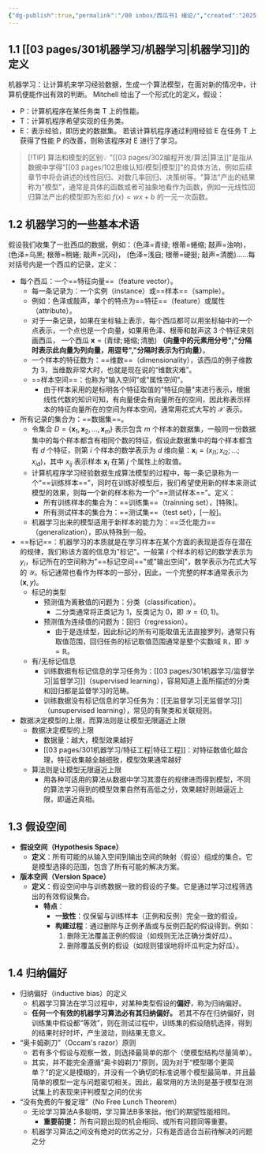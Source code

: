 ```yaml
---
{"dg-publish":true,"permalink":"/00 inbox/西瓜书1 绪论/","created":"2025-03-12T18:28:37.873+08:00","updated":"2025-03-12T22:10:04.002+08:00"}
---
```


## **1.1 [[03 pages/301机器学习/机器学习\|机器学习]]的定义**
机器学习：让计算机来学习经验数据，生成一个算法模型，在面对新的情况中，计算机便能作出有效的判断。
Mitchell 给出了一个形式化的定义，假设：
 - P：计算机程序在某任务类 T 上的性能。
 - T：计算机程序希望实现的任务类。
 - E：表示经验，即历史的数据集。
若该计算机程序通过利用经验 E 在任务 T 上获得了性能 P 的改善，则称该程序对 E 进行了学习。

> [!TIP] 算法和模型的区别💡
> "[[03 pages/302编程开发/算法\|算法]]"是指从数据中学得"[[03 pages/102思维认知/模型\|模型]]"的具体方法，例如后续章节中将会讲述的线性回归、对数几率回归、决策树等。"算法"产出的结果称为"模型"，通常是具体的函数或者可抽象地看作为函数，例如一元线性回归算法产出的模型即为形如 $f(x)=wx+b$ 的一元一次函数。 

## **1.2 机器学习的一些基本术语**
假设我们收集了一批西瓜的数据，例如：（色泽=青绿; 根蒂=蜷缩; 敲声=浊响)， (色泽=乌黑; 根蒂=稍蜷; 敲声=沉闷)， (色泽=浅自; 根蒂=硬挺; 敲声=清脆)……每对括号内是一个西瓜的记录，定义：	 
- 每个西瓜：一个==特征向量==（feature vector）。
	- 每一条记录为：一个实例（instance）或==样本==（sample）。
	- 例如：色泽或敲声，单个的特点为==特征==（feature）或属性（attribute）。
	- 对于一条记录，如果在坐标轴上表示，每个西瓜都可以用坐标轴中的一个点表示，一个点也是一个向量，如果用色泽、根蒂和敲声这 3 个特征来刻画西瓜， 一个西瓜 $\boldsymbol{x}=(\text{青绿};\text{蜷缩};\text{清脆})$ **（向量中的元素用分号";"分隔时表示此向量为列向量，用逗号","分隔时表示为行向量）**。
	- 一个样本的特征数为：==维数==（dimensionality），该西瓜的例子维数为 3，当维数非常大时，也就是现在说的“维数灾难”。
	- ==样本空间==：也称为"输入空间"或"属性空间"。
		- 由于样本采用的是标明各个特征取值的"特征向量"来进行表示，根据线性代数的知识可知，有向量便会有向量所在的空间，因此称表示样本的特征向量所在的空间为样本空间，通常用花式大写的 $\mathcal{X}$ 表示。
- 所有记录的集合为：==数据集==。
	- 令集合 $D=\{\boldsymbol{x}_{1},\boldsymbol{x}_{2},...,\boldsymbol{x}_{m}\}$ 表示包含 $m$ 个样本的数据集，一般同一份数据集中的每个样本都含有相同个数的特征，假设此数据集中的每个样本都含有 $d$ 个特征，则第 $i$ 个样本的数学表示为 $d$ 维向量：$\boldsymbol{x}_{i}=(x_{i1};x_{i2};...;x_{id})$，其中 $x_{ij}$ 表示样本 $\boldsymbol{x}_{i}$ 在第 $j$ 个属性上的取值。
	- 计算机程序学习经验数据生成算法模型的过程中，每一条记录称为一个“==训练样本==”，同时在训练好模型后，我们希望使用新的样本来测试模型的效果，则每一个新的样本称为一个“==测试样本==”。定义：	
		- 所有训练样本的集合为：==训练集==（trainning set），[特殊]。
		- 所有测试样本的集合为：==测试集==（test set），[一般]。  
	- 机器学习出来的模型适用于新样本的能力为：==泛化能力==（generalization），即从特殊到一般。
- ==标记==：机器学习的本质就是在学习样本在某个方面的表现是否存在潜在的规律，我们称该方面的信息为"标记"。一般第 $i$ 个样本的标记的数学表示为 $y_i$，标记所在的空间称为"==标记空间=="或"输出空间"，数学表示为花式大写的 $\mathcal{Y}$。标记通常也看作为样本的一部分，因此，一个完整的样本通常表示为 $(\boldsymbol{x}, y)$。
	- 标记的类型
		- 预测值为离散值的问题为：分类（classification）。
			- 二分类通常将正类记为 $1$，反类记为 $0$，即 $\mathcal{Y}=\{0,1\}$。
		- 预测值为连续值的问题为：回归（regression）。
			- 由于是连续型，因此标记的所有可能取值无法直接罗列，通常只有取值范围，回归任务的标记取值范围通常是整个实数域 $\mathbb{R}$，即 $\mathcal{Y}=\mathbb{R}$。
	- 有/无标记信息
		- 训练数据有标记信息的学习任务为：[[03 pages/301机器学习/监督学习\|监督学习]]（supervised learning），容易知道上面所描述的分类和回归都是监督学习的范畴。
		- 训练数据没有标记信息的学习任务为：[[无监督学习\|无监督学习]]（unsupervised learning），常见的有聚类和关联规则。
- 数据决定模型的上限，而算法则是让模型无限逼近上限
	- 数据决定模型的上限
		- 数据量：越大，模型效果越好
		- [[03 pages/301机器学习/特征工程\|特征工程]]：对特征数值化越合理，特征收集越全越细致，模型效果通常越好
	- 算法则是让模型无限逼近上限
		- 用各种可适用的算法从数据中学习其潜在的规律进而得到模型，不同的算法学习得到的模型效果自然有高低之分，效果越好则越逼近上限，即逼近真相。

## 1.3 假设空间
-  **假设空间（Hypothesis Space）**
	- **定义**：所有可能的从输入空间到输出空间的映射（假设）组成的集合。它是模型选择的范围，包含了所有可能的解决方案。
- **版本空间（Version Space）**
	- **定义**：假设空间中与训练数据一致的假设的子集。它是通过学习过程筛选出的有效假设集合。
		- **特点**：
		  - **一致性**：仅保留与训练样本（正例和反例）完全一致的假设。
		  - **构建过程**：通过删除与正例矛盾或与反例匹配的假设得到。例如：
		    1. 删除无法覆盖正例的假设（如规则无法正确分类好瓜）。
		    2. 删除覆盖反例的假设（如规则错误地将坏瓜判定为好瓜）。

## 1.4 归纳偏好
- 归纳偏好（inductive bias）的定义
	- 机器学习算法在学习过程中，对某种类型假设的**偏好**，称为归纳偏好。
	- **任何一个有效的机器学习算法必有其归纳偏好。** 若其不存在归纳偏好，则训练集中假设都“等效”，则在测试过程中，训练集的假设随机选择，得到的结果时好时坏，产生波动，则结果无意义。
- “奥卡姆剃刀”（Occam's razor）原则
	- 若有多个假设与观察一致，则选择最简单的那个（使模型结构尽量简单）。
	- 其实，并不能完全遵循“奥卡姆剃刀”原则，因为对于“模型哪个更简单？”的定义是模糊的，并没有一个确切的标准说哪个模型最简单，并且最简单的模型一定与问题密切相关。因此，最常用的方法则是基于模型在测试集上的表现来评判模型之间的优劣
- “没有免费的午餐定理”（No Free Lunch Theorem）
	- 无论学习算法A多聪明，学习算法B多笨拙，他们的期望性能相同。  
		- **重要前提：** 所有问题出现的机会相同、或所有问题同等重要。
	- 机器学习算法之间没有绝对的优劣之分，只有是否适合当前待解决的问题之分